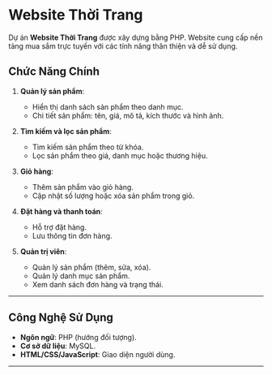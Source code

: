 # Website Thời Trang

Dự án **Website Thời Trang** được xây dựng bằng PHP. Website cung cấp nền tảng mua sắm trực tuyến với các tính năng thân thiện và dễ sử dụng.

## Chức Năng Chính
1. **Quản lý sản phẩm**:
   - Hiển thị danh sách sản phẩm theo danh mục.
   - Chi tiết sản phẩm: tên, giá, mô tả, kích thước và hình ảnh.

2. **Tìm kiếm và lọc sản phẩm**:
   - Tìm kiếm sản phẩm theo từ khóa.
   - Lọc sản phẩm theo giá, danh mục hoặc thương hiệu.

3. **Giỏ hàng**:
   - Thêm sản phẩm vào giỏ hàng.
   - Cập nhật số lượng hoặc xóa sản phẩm trong giỏ.

4. **Đặt hàng và thanh toán**:
   - Hỗ trợ đặt hàng.
   - Lưu thông tin đơn hàng.

5. **Quản trị viên**:
   - Quản lý sản phẩm (thêm, sửa, xóa).
   - Quản lý danh mục sản phẩm.
   - Xem danh sách đơn hàng và trạng thái.

---

## Công Nghệ Sử Dụng
- **Ngôn ngữ**: PHP (hướng đối tượng).
- **Cơ sở dữ liệu**: MySQL.
- **HTML/CSS/JavaScript**: Giao diện người dùng.

---


